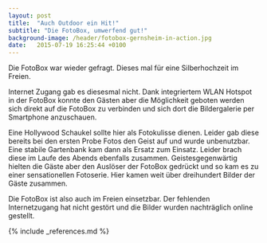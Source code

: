 ```yaml
---
layout: post
title:  "Auch Outdoor ein Hit!"
subtitle: "Die FotoBox, umwerfend gut!"
background-image: /header/fotobox-gernsheim-in-action.jpg
date:   2015-07-19 16:25:44 +0100
---
```

Die FotoBox war wieder gefragt. Dieses mal für eine Silberhochzeit im Freien.

Internet Zugang gab es diesesmal nicht. Dank integriertem WLAN Hotspot in der FotoBox konnte den Gästen aber die Möglichkeit geboten werden sich direkt auf die FotoBox zu verbinden und sich dort die Bildergalerie per Smartphone anzuschauen.

Eine Hollywood Schaukel sollte hier als Fotokulisse dienen. Leider gab diese bereits bei den ersten Probe Fotos den Geist auf und wurde unbenutzbar. Eine stabile Gartenbank kam dann als Ersatz zum Einsatz. Leider brach diese im Laufe des Abends ebenfalls zusammen. Geistesgegenwärtig hielten die Gäste aber den Auslöser der FotoBox gedrückt und so kam es zu einer sensationellen Fotoserie. Hier kamen weit über dreihundert Bilder der Gäste zusammen.

Die FotoBox ist also auch im Freien einsetzbar. Der fehlenden Internetzugang hat nicht gestört und die Bilder wurden nachträglich online gestellt. 

{% include _references.md %}
